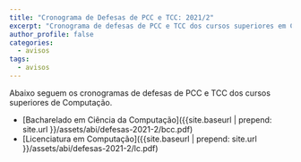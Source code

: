 ```yaml
---
title: "Cronograma de Defesas de PCC e TCC: 2021/2" 
excerpt: "Cronograma de defesas de PCC e TCC dos cursos superiores em Computação do semestre letivo 2021/2."
author_profile: false
categories:
  - avisos
tags:
  - avisos
---
```



Abaixo seguem os cronogramas de defesas de PCC e TCC dos cursos superiores de Computação. 

- [Bacharelado em Ciência da Computação]({{site.baseurl | prepend: site.url }}/assets/abi/defesas-2021-2/bcc.pdf)
- [Licenciatura em Computação]({{site.baseurl | prepend: site.url }}/assets/abi/defesas-2021-2/lc.pdf)
